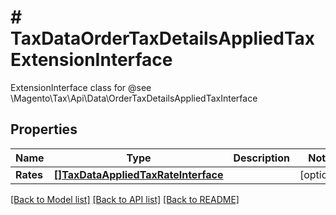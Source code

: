 # # TaxDataOrderTaxDetailsAppliedTaxExtensionInterface
ExtensionInterface class for @see \\Magento\\Tax\\Api\\Data\\OrderTaxDetailsAppliedTaxInterface

## Properties 


Name | Type | Description | Notes
------------ | ------------- | ------------- | -------------
**Rates**| [**[]TaxDataAppliedTaxRateInterface**](TaxDataAppliedTaxRateInterface.md) |   | [optional]


[[Back to Model list]](../../README.md#models) [[Back to API list]](../../README.md#endpoints) [[Back to README]](../../README.md)

